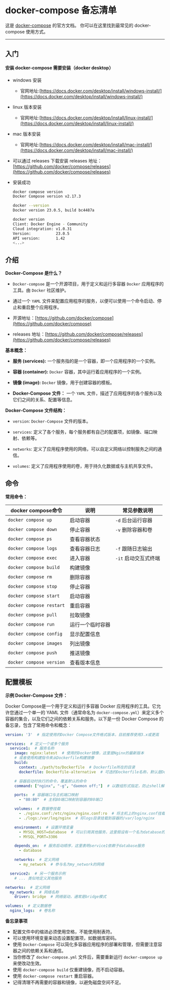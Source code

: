 docker-compose 备忘清单
===
这是 [docker-compose](https://docs.docker.com/compose/) 的官方文档。 你可以在这里找到最常见的 docker-compose 使用方式。

---

入门
---
<!--rehype:body-class=cols-2-->

#### 安装 docker-compose  需要安装（docker desktop）

- windows 安装

  - 官网地址:[https://docs.docker.com/desktop/install/windows-install/](https://docs.docker.com/desktop/install/windows-install/) 

- linux 版本安装

  - 官网地址:[https://docs.docker.com/desktop/install/linux-install/](https://docs.docker.com/desktop/install/linux-install/) 

- mac 版本安装

  - 官网地址:[https://docs.docker.com/desktop/install/mac-install/](https://docs.docker.com/desktop/install/mac-install/)

- 可以通过 releases 下载安装 releases 地址：[https://github.com/docker/compose/releases](https://github.com/docker/compose/releases)

- 安装成功
  
  ```sh
  docker compose version
  Docker Compose version v2.17.3

  docker --version
  Docker version 23.0.5, build bc4487a

  docker version
  Client: Docker Engine - Community
  Cloud integration: v1.0.31
  Version:           23.0.5
  API version:       1.42
  <...>
  ```

介绍
---

**Docker-Compose 是什么？**

  - `Docker-compsoe` 是一个开源项目，用于定义和运行多容器 `Docker` 应用程序的工具。由 `Docker` 社区维护。

  - 通过一个 `YAML` 文件来配置应用程序的服务，以便可以使用一个命令启动、停止和重启整个应用程序。

  - 开源地址：[https://github.com/docker/compose](https://github.com/docker/compose)
 
  - releases 地址：[https://github.com/docker/compose/releases](https://github.com/docker/compose/releases)

**基本概念：**
   
  - **服务 (services):** 一个服务指的是一个容器，即一个应用程序的一个实例。
   
  - **容器 (container):** `Docker` 容器，其中运行着应用程序的一个实例。
   
  - **镜像 (image):** `Docker` 镜像，用于创建容器的模板。
   
  - **Docker-Compose 文件：** 一个 `YAML` 文件，描述了应用程序的各个服务以及它们之间的关系、配置等信息。

**Docker-Compose 文件结构：**
  
  - `version`: `Docker-Compose` 文件的版本。
  
  - `services`: 定义了各个服务，每个服务都有自己的配置项，如镜像、端口映射、依赖等。
  
  - `networks`: 定义了应用程序使用的网络，可以自定义网络以控制服务之间的通信。
  
  - `volumes`: 定义了应用程序使用的卷，用于持久化数据或与主机共享文件。

命令
---
**常用命令：**

| docker compose命令       | 说明             | 常见参数说明         |
| ------------------------ | ---------------- | -------------------- |
| `docker compose up`      | 启动容器         | `-d` 后台运行容器    |
| `docker compose down`    | 停止容器         | `-v` 删除容器和卷    |
| `docker compose ps`      | 查看容器状态     |                      |
| `docker compose logs`    | 查看容器日志     | `-f` 跟随日志输出    |
| `docker compose exec`    | 进入容器         | `-it` 启动交互式终端 |
| `docker compose build`   | 构建镜像         |                      |
| `docker compose rm`      | 删除容器         |                      |
| `docker compose stop`    | 停止容器         |                      |
| `docker compose start`   | 启动容器         |                      |
| `docker compose restart` | 重启容器         |                      |
| `docker compose pull`    | 拉取镜像         |                      |
| `docker compose run`     | 运行一个临时容器 |                      |
| `docker compose config`  | 显示配置信息     |                      |
| `docker compose images`  | 列出镜像         |                      |
| `docker compose push`    | 推送镜像         |                      |
| `docker compose version` | 查看版本信息     |                      |

配置模板
---

**示例 Docker-Compose 文件：**

Docker Compose是一个用于定义和运行多容器 Docker 应用程序的工具。它允许您通过一个单一的 YAML 文件（通常命名为 `docker-compose.yml`）来定义多个容器的集合，以及它们之间的依赖关系和服务。以下是一份 Docker Compose 的备忘录，包含了常用命令和概念：

```yaml
version: '3'  # 指定使用的Docker Compose文件格式版本，目前推荐使用3.x或更高

services:  # 定义一个或多个服务
  service1:  # 服务名称
    image: nginx:latest  # 使用的Docker镜像，这里是Nginx的最新版本
    # 或者使用构建指令来从Dockerfile构建镜像
    build:
      context: ./path/to/Dockerfile  # Dockerfile所在的目录
      dockerfile: Dockerfile-alternative  # 可选的Dockerfile名称，默认是Dockerfile

    # 容器启动时执行的命令，覆盖默认的命令
    command: ["nginx", "-g", "daemon off;"]  # 以数组形式指定，防止shell解析

    ports:  # 容器端口与主机端口映射
      - "80:80"  # 主机80端口映射到容器的80端口

    volumes:  # 数据卷挂载
      - ./nginx.conf:/etc/nginx/nginx.conf:ro  # 将主机上的nginx.conf挂载到容器的/etc/nginx/nginx.conf，只读
      - ./logs:/var/log/nginx  # 将logs目录挂载到容器的/var/log/nginx

    environment:  # 设置环境变量
      - MYSQL_HOST=database  # 可以引用其他服务，这里假设有一个名为database的服务
      - MYSQL_PORT=3306

    depends_on:  # 服务启动顺序，这里表明service1依赖于database服务
      - database

    networks:  # 定义网络
      - my_network  # 参与名为my_network的网络

  service2:  # 另一个服务示例
    # ... 类似地定义其他服务

networks:  # 定义网络
  my_network:  # 网络名称
    driver: bridge  # 网络驱动，通常是bridge模式

volumes:  # 定义数据卷
  nginx_logs:  # 卷名称
```

   
**备忘录事项**

  - 配置文件中的缩进必须使用空格，不能使用制表符。
  - 可以使用环境变量来动态设置配置项，如数据库密码。
  - 使用 `Docker-Compose` 可以简化多容器应用程序的部署和管理，但需要注意容器之间的依赖关系和通信。
  - 当你修改了 `docker-compose.yml` 文件后，需要重新运行 `docker-compose up` 来使改动生效。
  - 使用 `docker-compose build` 仅重建镜像，而不启动容器。
  - 使用 `docker-compose restart` 重启容器。
  - 记得清理不再需要的容器和镜像，以避免磁盘空间不足。
